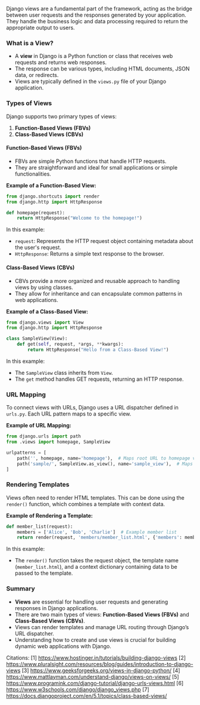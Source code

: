 Django views are a fundamental part of the framework, acting as the bridge between user requests and the responses generated by your application. They handle the business logic and data processing required to return the appropriate output to users.

### What is a View?

- A **view** in Django is a Python function or class that receives web requests and returns web responses.
- The response can be various types, including HTML documents, JSON data, or redirects.
- Views are typically defined in the `views.py` file of your Django application.

### Types of Views

Django supports two primary types of views:

1. **Function-Based Views (FBVs)**
2. **Class-Based Views (CBVs)**

#### Function-Based Views (FBVs)

- FBVs are simple Python functions that handle HTTP requests.
- They are straightforward and ideal for small applications or simple functionalities.

**Example of a Function-Based View:**
```python
from django.shortcuts import render
from django.http import HttpResponse

def homepage(request):
    return HttpResponse("Welcome to the homepage!")
```
In this example:
- `request`: Represents the HTTP request object containing metadata about the user's request.
- `HttpResponse`: Returns a simple text response to the browser.

#### Class-Based Views (CBVs)

- CBVs provide a more organized and reusable approach to handling views by using classes.
- They allow for inheritance and can encapsulate common patterns in web applications.

**Example of a Class-Based View:**
```python
from django.views import View
from django.http import HttpResponse

class SampleView(View):
    def get(self, request, *args, **kwargs):
        return HttpResponse("Hello from a Class-Based View!")
```
In this example:
- The `SampleView` class inherits from `View`.
- The `get` method handles GET requests, returning an HTTP response.

### URL Mapping

To connect views with URLs, Django uses a URL dispatcher defined in `urls.py`. Each URL pattern maps to a specific view.

**Example of URL Mapping:**
```python
from django.urls import path
from .views import homepage, SampleView

urlpatterns = [
    path('', homepage, name='homepage'),  # Maps root URL to homepage view
    path('sample/', SampleView.as_view(), name='sample_view'),  # Maps sample/ URL to SampleView
]
```

### Rendering Templates

Views often need to render HTML templates. This can be done using the `render()` function, which combines a template with context data.

**Example of Rendering a Template:**
```python
def member_list(request):
    members = ['Alice', 'Bob', 'Charlie']  # Example member list
    return render(request, 'members/member_list.html', {'members': members})
```
In this example:
- The `render()` function takes the request object, the template name (`member_list.html`), and a context dictionary containing data to be passed to the template.

### Summary

- **Views** are essential for handling user requests and generating responses in Django applications.
- There are two main types of views: **Function-Based Views (FBVs)** and **Class-Based Views (CBVs)**.
- Views can render templates and manage URL routing through Django’s URL dispatcher.
- Understanding how to create and use views is crucial for building dynamic web applications with Django.

Citations:
[1] https://www.hostinger.in/tutorials/building-django-views
[2] https://www.pluralsight.com/resources/blog/guides/introduction-to-django-views
[3] https://www.geeksforgeeks.org/views-in-django-python/
[4] https://www.mattlayman.com/understand-django/views-on-views/
[5] https://www.programink.com/django-tutorial/django-urls-views.html
[6] https://www.w3schools.com/django/django_views.php
[7] https://docs.djangoproject.com/en/5.1/topics/class-based-views/